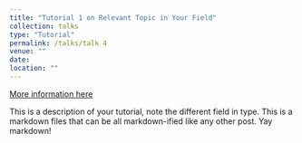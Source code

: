 ```yaml
---
title: "Tutorial 1 on Relevant Topic in Your Field"
collection: talks
type: "Tutorial"
permalink: /talks/talk 4
venue: ""
date: 
location: ""
---
```


[More information here](http://exampleurl.com)

This is a description of your tutorial, note the different field in type. This is a markdown files that can be all markdown-ified like any other post. Yay markdown!
